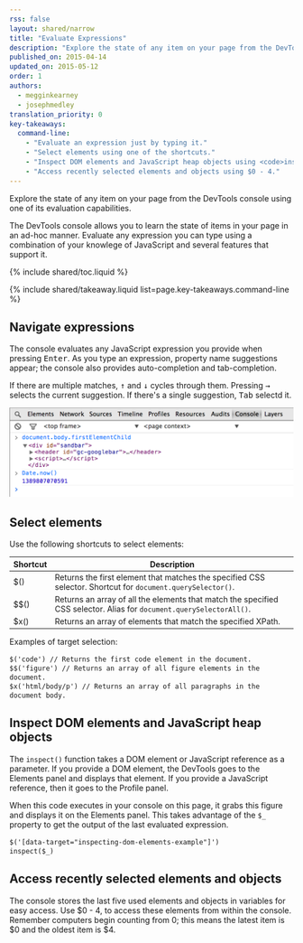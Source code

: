 ```yaml
---
rss: false
layout: shared/narrow
title: "Evaluate Expressions"
description: "Explore the state of any item on your page from the DevTools console."
published_on: 2015-04-14
updated_on: 2015-05-12
order: 1
authors:
  - megginkearney
  - josephmedley
translation_priority: 0
key-takeaways:
  command-line:
    - "Evaluate an expression just by typing it."
    - "Select elements using one of the shortcuts."
    - "Inspect DOM elements and JavaScript heap objects using <code>inspect()</code>."
    - "Access recently selected elements and objects using $0 - 4."
---
```

<p class="intro">
  Explore the state of any item on your page from the DevTools console using one of its evaluation capabilities.
</p>

The DevTools console allows you to learn the state of items
in your page in an ad-hoc manner.
Evaluate any expression you can type using a combination
of your knowlege of JavaScript and several features that support it.

{% include shared/toc.liquid %}

{% include shared/takeaway.liquid list=page.key-takeaways.command-line %}

## Navigate expressions

The console evaluates any JavaScript expression you provide
when pressing <kbd class="kbd">Enter</kbd>.
As you type an expression,
property name suggestions appear;
the console also provides auto-completion and tab-completion.

If there are multiple matches,
<kbd class="kbd">↑</kbd> and <kbd class="kbd">↓</kbd> cycles through them. Pressing <kbd class="kbd">→</kbd> selects the current suggestion.
If there's a single suggestion,
<kbd class="kbd">Tab</kbd> selectd it.

![Simple expressions in the console.](images/evaluate-expressions.png)

## Select elements

Use the following shortcuts to select elements:

<table class="mdl-data-table">
  <thead>
    <tr>
      <th>Shortcut</th>
      <th>Description</th>
    </tr>
  </thead>
  <tbody>
    <tr>
      <td data-th="Shortcut">$()</td>
      <td data-th="Description">Returns the first element that matches the specified CSS selector. Shortcut for <code>document.querySelector()</code>.</td>
    </tr>
    <tr>
      <td data-th="Shortcut">$$()</td>
      <td data-th="Description">Returns an array of all the elements that match the specified CSS selector. Alias for <code>document.querySelectorAll()</code>.</td>
    </tr>
    <tr>
      <td data-th="Shortcut">$x()</td>
      <td data-th="Description">Returns an array of elements that match the specified XPath.</td>
    </tr>
  </tbody>
</table>

Examples of target selection:

    $('code') // Returns the first code element in the document.
    $$('figure') // Returns an array of all figure elements in the document.
    $x('html/body/p') // Returns an array of all paragraphs in the document body.

## Inspect DOM elements and JavaScript heap objects

The `inspect()` function takes a DOM element or JavaScript reference
as a parameter.
If you provide a DOM element,
the DevTools goes to the Elements panel and displays that element.
If you provide a JavaScript reference,
then it goes to the Profile panel.

When this code executes in your console on this page,
it grabs this figure and displays it on the Elements panel.
This takes advantage of the `$_` property
to get the output of the last evaluated expression.

    $('[data-target="inspecting-dom-elements-example"]')
    inspect($_)

## Access recently selected elements and objects

The console stores the last five used elements and objects
in variables for easy access.
Use $0 - 4,
to access these elements from within the console.
Remember computers begin counting from 0;
this means the latest item is $0 and the oldest item is $4.
